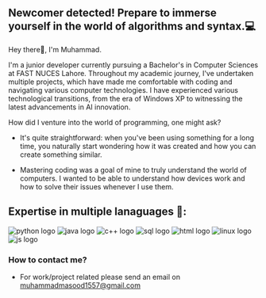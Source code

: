 ## Newcomer detected! Prepare to immerse yourself in the world of algorithms and syntax.💻



Hey there👋, I'm Muhammad. 

I'm a junior developer currently pursuing a Bachelor's in Computer Sciences at FAST NUCES Lahore. Throughout my academic journey, I've undertaken multiple projects, which have made me comfortable with coding and navigating various computer technologies. I have experienced various technological transitions, from the era of Windows XP to witnessing the latest advancements in AI innovation.

How did I venture into the world of programming, one might ask?

- It's quite straightforward: when you've been using something for a long time, you naturally start wondering how it was created and how you can create something similar.

 - Mastering coding was a goal of mine to truly understand the world of computers. I wanted to be able to understand how devices work and how to solve their issues whenever I use them.


## Expertise in multiple lanaguages 🔧:

![python logo](https://github.com/Bqtty/Bqtty/assets/93125988/7142c3c8-e5ff-49f6-a269-eed66617c950)  ![java logo](https://github.com/Bqtty/Bqtty/assets/93125988/e997319c-5d08-40aa-9989-05b3ffcc5771)
![c++ logo](https://github.com/Bqtty/Bqtty/assets/93125988/73f42ecd-0091-4a96-a022-6bb73455430d)
![sql logo](https://github.com/Bqtty/Bqtty/assets/93125988/235cb4a9-caf9-4ebd-9135-884d7a1565c3)
![html logo](https://github.com/Bqtty/Bqtty/assets/93125988/2c28d4dc-c29b-4891-a1db-09c0ca348b7d)
![linux logo](https://github.com/Bqtty/Bqtty/assets/93125988/b17c426e-c343-4c5a-899b-11209fd21e09)
![js logo](https://github.com/Bqtty/Bqtty/assets/93125988/2e127e77-2d51-4a6e-852e-4e1a097fbed8)

### How to contact me?

- For work/project related please send an email on muhammadmasood1557@gmail.com
